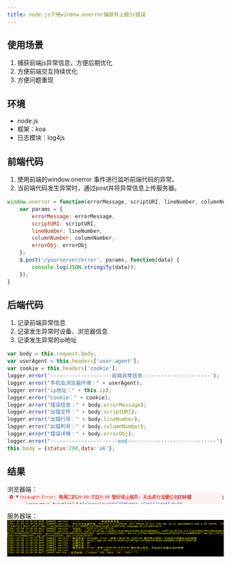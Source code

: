 ```yaml
---
title: node.js下用window.onerror捕获并上报Js错误
---
```


## 使用场景
1. 捕获前端js异常信息，方便后期优化
2. 方便前端交互持续优化
3. 方便问题重现


## 环境
* node.js
* 框架：koa
* 日志模块：log4js

## 前端代码
1. 使用前端的window.onerror 事件进行监听前端代码的异常。
2. 当前端代码发生异常时，通过post并将异常信息上传服务器。

```js
window.onerror = function(errorMessage, scriptURI, lineNumber, columnNumber, errorObj) {
    var params = {
        errorMessage: errorMessage,
        scriptURI: scriptURI,
        lineNumber: lineNumber,
        columnNumber: columnNumber,
        errorObj: errorObj
    };
    $.post('/yourserver/error', params, function(data) {
        console.log(JSON.stringify(data));
    });
}
```

## 后端代码
1. 记录前端异常信息
2. 记录发生异常时设备、浏览器信息
3. 记录发生异常的ip地址

```js
var body = this.request.body;
var userAgent = this.headers['user-agent'];
var cookie = this.headers['cookie'];
logger.error('--------------------前端异常信息----------------------');
logger.error("手机及浏览器环境：" + userAgent);
logger.error("ip地址：" + this.ip);
logger.error("cookie：" + cookie);
logger.error("错误信息：" + body.errorMessage);
logger.error("出错文件：" + body.scriptURI);
logger.error("出错行号：" + body.lineNumber);
logger.error("出错列号：" + body.columnNumber);
logger.error("错误详情：" + body.errorObj);
logger.error("----------------------end-----------------------------");
this.body = {status:200,data:'ok'};

```

## 结果

浏览器端：
![浏览器端异常信息](/view/img/window-err-b.jpg)

服务器端：
![服务器异常信息](/view/img/window.error.png)

